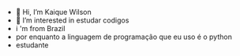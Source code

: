 - 👋 Hi, I’m Kaique Wilson
- 👀 I’m interested in estudar codigos 
- i 'm from Brazil
- por enquanto a linguagem de programação que eu uso é o python
- estudante
  

<!---
Kaiquewilson/Kaiquewilson is a ✨ special ✨ repository because its `README.md` (this file) appears on your GitHub profile.
You can click the Preview link to take a look at your changes.
--->
